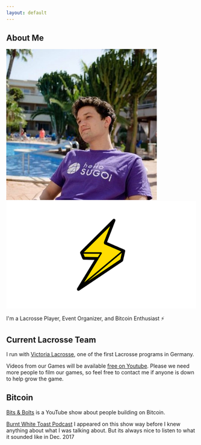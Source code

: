 ```yaml
---
layout: default
---
```


## About Me
<img class="Twitter_pic" src="Twitter_pic.jpg">
<img class="Lightning_Bolt" src="lightning-bolt.png">

I'm a Lacrosse Player, Event Organizer, and Bitcoin Enthusiast ⚡

## Current Lacrosse Team

I run with [Victoria Lacrosse](http://www.victoria-lacrosse.com/), one of the first Lacrosse programs in Germany. 

Videos from our Games will be available [free on Youtube](https://www.youtube.com/playlist?list=PLQ56Yiu6lEaxIPm9-GB5M393CmtYRZFGY). Please we need more people to film our games, so feel free to contact me if anyone is down to help grow the game. 

## Bitcoin 
[Bits & Bolts](https://www.youtube.com/playlist?list=PLQ56Yiu6lEaw-oXyEnSjdLfqZSbWv2rrl) is a YouTube show about people building on Bitcoin.

[Burnt White Toast Podcast](http://burntwhitetoast.libsyn.com/episode-013-crypto-future-julian-and-leo) I appeared on this show way before I knew anything about what I was talking about. But its always nice to listen to what it sounded like in Dec. 2017
